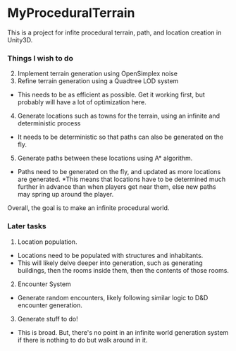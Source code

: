 # MyProceduralTerrain
This is a project for infite procedural terrain, path, and location creation in Unity3D.

### Things I wish to do
2. Implement terrain generation using OpenSimplex noise
3. Refine terrain generation using a Quadtree LOD system
  * This needs to be as efficient as possible. Get it working first, but probably will have a lot of optimization here.
4. Generate locations such as towns for the terrain, using an infinite and deterministic process    
  * It needs to be deterministic so that paths can also be generated on the fly.
5. Generate paths between these locations using A* algorithm.
  * Paths need to be generated on the fly, and updated as more locations are generated.
    *This means that locations have to be determined much further in advance than when players get near them, else new paths may spring up around the player.

Overall, the goal is to make an infinite procedural world.

### Later tasks
1. Location population.
  * Locations need to be populated with structures and inhabitants.
  * This will likely delve deeper into generation, such as generating buildings, then the rooms inside them, then the contents of those rooms.
2. Encounter System
  * Generate random encounters, likely following similar logic to D&D encounter generation.
3. Generate stuff to do!
  * This is broad. But, there's no point in an infinite world generation system if there is nothing to do but walk around in it.
